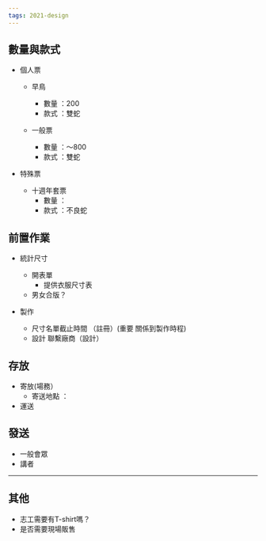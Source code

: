 ```yaml
---
tags: 2021-design
---
```


## 數量與款式
- 個人票
    - 早鳥
        - 數量 ：200
        - 款式 ：雙蛇

    - 一般票
        - 數量 ：～800
        - 款式 ：雙蛇

- 特殊票
    - 十週年套票
        - 數量 ：
        - 款式 ：不良蛇

  
## 前置作業
- 統計尺寸
    - 開表單
        - 提供衣服尺寸表
    - 男女合版？

- 製作 
    - 尺寸名單截止時間 （註冊）(重要 關係到製作時程)
    - 設計 聯繫廠商（設計）


## 存放
- 寄放(場務）
    - 寄送地點 ：
- 運送


## 發送
- 一般會眾
- 講者


---

## 其他
- 志工需要有T-shirt嗎？
- 是否需要現場販售